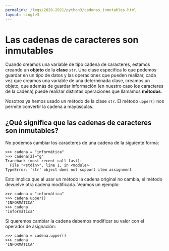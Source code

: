 ```yaml
---
permalink: /lmgs/2020-2021/python3/cadenas_inmutables.html
layout: single3
---
```


# Las cadenas de caracteres son inmutables

Cuando creamos una variable de tipo cadena de caracteres, estamos creando un **objeto** de la **clase** `str`. Una clase especifica lo que podemos guardar en un tipo de datos y las operaciones que pueden realizar, cada vez que creamos una variable de una determinada clase, creamos un objeto, que además de guardar información (en nuestro caso los caracteres de la cadena) puede realizar distintas operaciones que llamamos **métodos**.

Nosotros ya hemos usado un método de la clase `str`. El método `upper()` nos permite convertir la cadena a mayúsculas.

## ¿Qué significa que las cadenas de caracteres son inmutables?

No podemos cambiar los caracteres de una cadena de la siguiente forma:

	>>> cadena = "informática"
	>>> cadena[2]="g"
	Traceback (most recent call last):
	  File "<stdin>", line 1, in <module>
	TypeError: 'str' object does not support item assignment

Esto implica que al usar un método la cadena original no cambia, el método devuelve otra cadena modificada. Veamos un ejemplo:

    >>> cadena = "informática"
    >>> cadena.upper()
    'INFORMÁTICA'
    >>> cadena
    'informática'

Si queremos cambiar la cadena debemos modificar su valor con el operador de asignación:

    >>> cadena = cadena.upper()
    >>> cadena
    'INFORMÁTICA'

